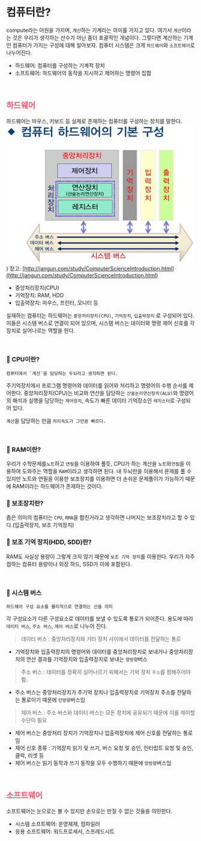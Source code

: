 # 컴퓨터란?
compute라는 어원을 가지며, `계산`하는 기계라는 의미를 가지고 있다. 여기서 `계산`이라는 것은 우리가 생각하는 산수가 아닌 좀더 포괄적인 개념이다. 그렇다면 계산하는 기계인 컴퓨터가 가지는 구성에 대해 알아보자. 컴퓨터 시스템은 크게 `하드웨어`와 `소프트웨어`로 나누어진다.

- 하드웨어: 컴퓨터를 구성하는 기계적 장치
- 소프트웨어: 하드웨어의 동작을 지시하고 제어하는 명령어 집합

<br>

## <span style='color:hsl(350, 100%, 66%);'>하드웨어</span>
하드웨어는 마우스, 키보드 등 실제로 존재하는 컴퓨터를 구성하는 장치를 말한다.
![Alt text](../../resources/hardware-architecture-001.jpeg))
창고: [http://jangun.com/study/ComputerScienceIntroduction.html](http://jangun.com/study/ComputerScienceIntroduction.html)
- 중앙처리장치(CPU)
- 기억장치: RAM, HDD
- 입출력장치: 마우스, 프린터, 모니터 등

실재하는 컴퓨터는 하드웨어는 `중앙처리장치(CPU)`, `기억장치`, `입출력장치` 로 구성되어 있다. 이들은 시스템 버스로 연결이 되어 있으며, 시스템 버스는 데이터와 명령 제어 신호를 각 장치로 실어나르는 역할을 한다.

<br>

### 🔖 CPU이란?
    컴퓨터에서 `계산`을 담당하는 두뇌라고 생각하면 된다. 
주기억장치에서 프로그램 명령어와 데이터를 읽어와 처리하고 명령어의 수행 순서를 제어한다. 중앙처리장치(CPU)는 비교와 연산을 담당하는 `산술논리연산장치(ALU)`와 명령어의 해석과 실행을 담당하는 `제어장치`, 속도가 빠른 데이터 기억장소인 `레지스터`로 구성되어 있다.

`계산`을 담당하는 만큼 `처리속도가 그만큼 빠르다.`

<br>

### 🔖 RAM이란?
우리가 수학문제를`노트`하고 `연필`을 이용하여 풀듯, CPU가 하는 계산을 `노트`와`연필`을 이용하여 도와주는 역할을 `RAM`이라고 생각하면 된다. 내 두뇌만을 이용해서 문제를 풀 수 있지만 노트와 연필을 이용한 보조장치를 이용하면 더 손쉬운 문제풀이가 가능하기 때문에 RAM이라는 하드웨어가 존재하는 것이다.

### 🔖 보조장치란?
좁은 의미의 컴퓨터는 `CPU`, `RMA`을 합친거라고 생각하면 나머지는 보조장치라고 할 수 있다.(입출력장치, 보조 기억장치)

### 🔖 보조 기억 장치(HDD, SDD)란?
RAM도 사실상 용량이 그렇게 크지 않기 때문에 `보조 기억 장치`를 이용한다. 우리가 자주 접하는 컴퓨터 용량이나 외장 하드, SSD가 이에 포함된다.

<br>

### 🔖 시스템 버스
    하드웨어 구성 요소를 물리적으로 연결하는 선을 의미
각 구성요소가 다른 구성요소로 데이터를 보낼 수 있도록 통로가 되어준다. 용도에 따라 `데이터 버스`, `주소 버스`, `제어 버스`로 나누어 진다.

> 데이터 버스 : 중앙처리장치와 기타 장치 사이에서 데이터를 전달하는 통로
- 기억장치와 입출력장치의 명령어와 데이터를 중앙처리장치로 보내거나 중앙처리장치의 연산 결과를 기억장치와 입출력장치로 보내는 `양방향`버스

> 주소 버스 : 데이터를 정확히 실어나르기 위해서는 기억 장치 `주소`를 정해주어야 함.   
-  주소 버스는 중앙처리장치가 주기억 장치나 입출력장치로 기억장치 주소를 전달하는 통로이기 때문에 `단방향`버스임

> 제어 버스 : 주소 버스와 데이터 버스는 모든 장치에 공유되기 때문에 이를 제어할 수단이 필요
- 제어 버스는 중앙처리 장치가 기억장치나 입출력장치에 제어 신호를 전달하는 통로임
- 제어 신호 종류 : 기억장치 읽기 및 쓰기, 버스 요청 및 승인, 인터럽트 요청 및 승인, 클락, 리셋 등
- 제어 버스는 읽기 동작과 쓰기 동작을 모두 수행하기 때문에 `양방향`버스임


<br>


## <span style='color:hsl(350, 100%, 66%);'>소프트웨어</span>
소프트웨어는 눈으로는 볼 수 있지만 손으로는 만질 수 없는 것들을 의민한다.
- 시스템 소프트웨어: 운영체제, 컴파일러
- 응용 소프트웨어: 워드프로세서, 스프레드시트
